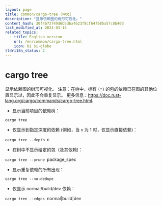 ```yaml
---
layout: page
title: common/cargo-tree (中文)
description: "显示依赖图的树形可视化。"
content_hash: 30f4b72749d6b5dba4623f8cf64f685a57c8b403
last_modified_at: 2024-03-15
related_topics:
  - title: English version
    url: /en/common/cargo-tree.html
    icon: bi bi-globe
tldri18n_status: 2
---
```

# cargo tree

显示依赖图的树形可视化。
注意：在树中，标有 `(*)` 的包的依赖已在图的其他位置显示过，因此不会重复显示。
更多信息：<https://doc.rust-lang.org/cargo/commands/cargo-tree.html>.

- 显示当前项目的依赖树：

`cargo tree`

- 仅显示到指定深度的依赖 (例如，当 `n` 为 1 时，仅显示直接依赖)：

`cargo tree --depth `<span class="tldr-var badge badge-pill bg-dark-lm bg-white-dm text-white-lm text-dark-dm font-weight-bold">n</span>

- 在树中不显示给定的包（及其依赖)：

`cargo tree --prune `<span class="tldr-var badge badge-pill bg-dark-lm bg-white-dm text-white-lm text-dark-dm font-weight-bold">package_spec</span>

- 显示重复依赖的所有出现：

`cargo tree --no-dedupe`

- 仅显示 normal/build/dev 依赖：

`cargo tree --edges `<span class="tldr-var badge badge-pill bg-dark-lm bg-white-dm text-white-lm text-dark-dm font-weight-bold">normal|build|dev</span>
